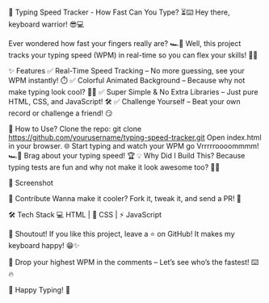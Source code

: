 🚀 Typing Speed Tracker - How Fast Can You Type? ⏳⌨️
Hey there, keyboard warrior! 😎💻

Ever wondered how fast your fingers really are? 🏎️💨 Well, this project tracks your typing speed (WPM) in real-time so you can flex your skills! 💪🔥

✨ Features
✅ Real-Time Speed Tracking – No more guessing, see your WPM instantly! ⏱️
✅ Colorful Animated Background – Because why not make typing look cool? 🎨🌈
✅ Super Simple & No Extra Libraries – Just pure HTML, CSS, and JavaScript! 🛠️
✅ Challenge Yourself – Beat your own record or challenge a friend! 😏

🔧 How to Use?
Clone the repo:
git clone https://github.com/yourusername/typing-speed-tracker.git
Open index.html in your browser. 🌐
Start typing and watch your WPM go Vrrrrroooommmm! 🏎️💨
Brag about your typing speed! 🏆
💡 Why Did I Build This?
Because typing tests are fun and why not make it look awesome too? 🎨🔥

📸 Screenshot

🤝 Contribute
Wanna make it cooler? Fork it, tweak it, and send a PR! 🚀

🛠️ Tech Stack
💻 HTML | 🎨 CSS | ⚡ JavaScript

📢 Shoutout!
If you like this project, leave a ⭐ on GitHub! It makes my keyboard happy! 😁✨

💬 Drop your highest WPM in the comments – Let’s see who’s the fastest! ⌨️🔥

🚀 Happy Typing! 🎯
